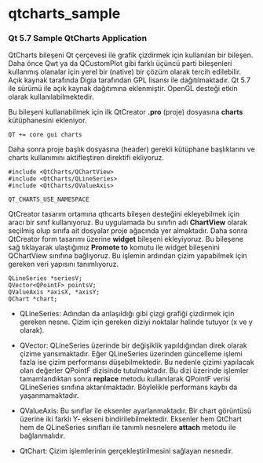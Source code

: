 # qtcharts_sample
### Qt 5.7 Sample QtCharts Application

QtCharts bileşeni Qt çerçevesi ile grafik çizdirmek için kullanılan bir bileşen. Daha önce Qwt ya da QCustomPlot gibi farklı üçüncü parti bileşenleri kullanmış olanalar için yerel bir (native) bir çözüm olarak tercih edilebilir. Açık kaynak tarafında Digia tarafından GPL lisansı ile dağıtılmaktadır. Qt 5.7 ile sürümü ile açık kaynak dağıtımına eklenmiştir. OpenGL desteği etkin olarak kullanılabilmektedir.

Bu bileşeni kullanabilmek için ilk QtCreator **.pro** (proje) dosyasına **charts** kütüphanesini ekleniyor. 

`
QT += core gui charts
`

Daha sonra proje başlık dosyasına (header) gerekli kütüphane başlıklarını ve charts kullanımını aktifleştiren direktifi ekliyoruz.

```
#include <QtCharts/QChartView>
#include <QtCharts/QLineSeries>
#include <QtCharts/QValueAxis>

QT_CHARTS_USE_NAMESPACE
```

QtCreator tasarım ortamına qthcarts bileşen desteğini ekleyebilmek için aracı bir sınıf kullanıyoruz. Bu uygulamada bu sınıfın adı **ChartView** olarak seçilmiş olup sınıfa ait dosyalar proje ağacında yer almaktadır. Daha sonra QtCreator form tasarımı üzerine **widget** bileşeni ekleyiyoruz. Bu bileşene sağ tıklayarak ulaştığımız **Promote to** komutu ile widget bileşenini QChartView sınıfına bağlıyoruz. Bu işlemin ardından çizim yapabilmek için gereken veri yapısını tanımlıyoruz.

```
QLineSeries *seriesV;
QVector<QPointF> pointsV;
QValueAxis *axisX, *axisY;
QChart *chart;
```

* QLineSeries: Adından da anlaşıldığı gibi çizgi grafiği çizdirmek için gereken nesne. Çizim için gereken diziyi noktalar halinde tutuyor (x ve y olarak).

* QVector<QPointF>: QLineSeries üzerinde bir değişiklik yapıldığından direk olarak çizime yansımaktadır. Eğer QLineSeries üzerinden güncelleme işlemi fazla ise çizim performansı düşebilmektedir. Bu nedenle çizimi yapılacak olan değerler QPointF dizisinde tutulmaktadır. Bu dizi üzerinde işlemler tamamlandıktan sonra **replace** metodu kullanılarak QPointF verisi QLineSeries sınıfına aktarılmaktadır. Böylelikle performans kaybı da yaşanmamaktadır.

* QValueAxis: Bu sınıflar ile eksenler ayarlanmaktadır. Bir chart görüntüsü üzerine iki farklı Y- ekseni bindirilebilmektedir. Eksenler hem QtChart hem de QLineSeries sınıfları ile tanımlı nesnelere **attach** metodu ile bağlanmalıdır.

* QtChart: Çizim işlemlerinin gerçekleştirilmesini sağlayan nesnedir.







